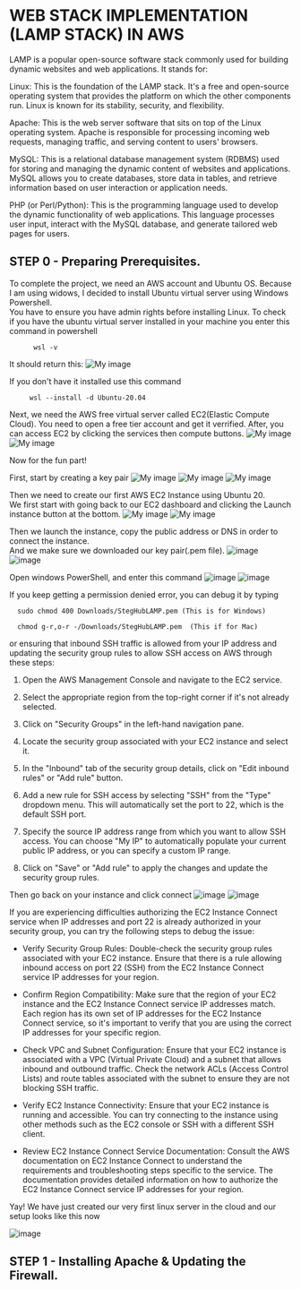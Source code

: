 # WEB STACK IMPLEMENTATION (LAMP STACK) IN AWS

LAMP is a popular open-source software stack commonly used for building dynamic websites and web applications. It stands for:

Linux: This is the foundation of the LAMP stack. It's a free and open-source operating system that provides the platform on which the other components run. Linux is known for its stability, security, and flexibility.

Apache: This is the web server software that sits on top of the Linux operating system. Apache is responsible for processing incoming web requests, managing traffic, and serving content to users' browsers.

MySQL: This is a relational database management system (RDBMS) used for storing and managing the dynamic content of websites and applications. MySQL allows you to create databases, store data in tables, and retrieve information based on user interaction or application needs.

PHP (or Perl/Python): This is the programming language used to develop the dynamic functionality of web applications. This language processes user input, interact with the MySQL database, and generate tailored web pages for users.

## STEP 0 - Preparing Prerequisites.

To complete the project, we need an AWS account and Ubuntu OS.
Because I am using widows, I decided to install Ubuntu virtual server using Windows Powershell.  
You have to ensure you have admin rights before installing Linux. To check if you have the ubuntu virtual server installed in your machine you enter this command in powershell

          wsl -v

It should return this:
![My image](images/wsl%20-v.jpg)

If you don't have it installed use this command

         wsl --install -d Ubuntu-20.04

Next, we need the AWS free virtual server called EC2(Elastic Compute Cloud). You need to open a free tier account and get it verrified. After, you can access EC2 by clicking the services then compute buttons.
![My image](images/Services.jpg)
![My image](images/EC2.jpg)

Now for the fun part!

First, start by creating a key pair
![My image](images/keypair.jpg)
![My image](images/keypair2.jpg)
![My image](images/keypair3.jpg)

Then we need to create our first AWS EC2 Instance using Ubuntu 20.  
We first start with going back to our EC2 dashboard and clicking the Launch instance button at the bottom.
![My image](images/instance.jpg)
![My image](images/instance2.jpg)

Then we launch the instance, copy the public address or DNS in order to connect the instance.  
And we make sure we downloaded our key pair(.pem file).
![image](images/dns.jpg)
![image](images/pem.jpg)

Open windows PowerShell, and enter this command
![image](images/ssh.jpg)
![image](images/ssh2.jpg)

If you keep getting a permission denied error, you can debug it by typing

      sudo chmod 400 Downloads/StegHubLAMP.pem (This is for Windows)

      chmod g-r,o-r -/Downloads/StegHubLAMP.pem  (This if for Mac)

or ensuring that inbound SSH traffic is allowed from your IP address and updating the security group rules to allow SSH access on AWS through these steps:

1. Open the AWS Management Console and navigate to the EC2 service.

2. Select the appropriate region from the top-right corner if it's not already selected.

3. Click on "Security Groups" in the left-hand navigation pane.

4. Locate the security group associated with your EC2 instance and select it.

5. In the "Inbound" tab of the security group details, click on "Edit inbound rules" or "Add rule" button.

6. Add a new rule for SSH access by selecting "SSH" from the "Type" dropdown menu. This will automatically set the port to 22, which is the default SSH port.

7. Specify the source IP address range from which you want to allow SSH access. You can choose "My IP" to automatically populate your current public IP address, or you can specify a custom IP range.

8. Click on "Save" or "Add rule" to apply the changes and update the security group rules.

Then go back on your instance and click connect
![image](images/connect.jpg)
![image](images/connect1.jpg)

If you are experiencing difficulties authorizing the EC2 Instance Connect service when IP addresses and port 22 is already authorized in your security group, you can try the following steps to debug the issue:

- Verify Security Group Rules: Double-check the security group rules associated with your EC2 instance. Ensure that there is a rule allowing inbound access on port 22 (SSH) from the EC2 Instance Connect service IP addresses for your region.

- Confirm Region Compatibility: Make sure that the region of your EC2 instance and the EC2 Instance Connect service IP addresses match. Each region has its own set of IP addresses for the EC2 Instance Connect service, so it's important to verify that you are using the correct IP addresses for your specific region.

- Check VPC and Subnet Configuration: Ensure that your EC2 instance is associated with a VPC (Virtual Private Cloud) and a subnet that allows inbound and outbound traffic. Check the network ACLs (Access Control Lists) and route tables associated with the subnet to ensure they are not blocking SSH traffic.

- Verify EC2 Instance Connectivity: Ensure that your EC2 instance is running and accessible. You can try connecting to the instance using other methods such as the EC2 console or SSH with a different SSH client.

- Review EC2 Instance Connect Service Documentation: Consult the AWS documentation on EC2 Instance Connect to understand the requirements and troubleshooting steps specific to the service. The documentation provides detailed information on how to authorize the EC2 Instance Connect service IP addresses for your region.

Yay! We have just created our very first linux server in the cloud and our setup looks like this now

![image](images/server.jpg)

## STEP 1 - Installing Apache & Updating the Firewall.

